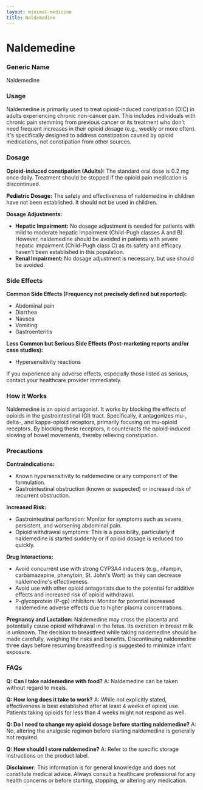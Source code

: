```yaml
---
layout: minimal-medicine
title: Naldemedine
---
```


# Naldemedine
### Generic Name
Naldemedine

### Usage
Naldemedine is primarily used to treat opioid-induced constipation (OIC) in adults experiencing chronic non-cancer pain.  This includes individuals with chronic pain stemming from previous cancer or its treatment who don't need frequent increases in their opioid dosage (e.g., weekly or more often).  It's specifically designed to address constipation caused by opioid medications, not constipation from other sources.

### Dosage
**Opioid-induced constipation (Adults):** The standard oral dose is 0.2 mg once daily.  Treatment should be stopped if the opioid pain medication is discontinued.

**Pediatric Dosage:** The safety and effectiveness of naldemedine in children have not been established.  It should not be used in children.

**Dosage Adjustments:**

* **Hepatic Impairment:** No dosage adjustment is needed for patients with mild to moderate hepatic impairment (Child-Pugh classes A and B). However, naldemedine should be avoided in patients with severe hepatic impairment (Child-Pugh class C) as its safety and efficacy haven't been established in this population.
* **Renal Impairment:** No dosage adjustment is necessary, but use should be avoided.

### Side Effects
**Common Side Effects (Frequency not precisely defined but reported):**

* Abdominal pain
* Diarrhea
* Nausea
* Vomiting
* Gastroenteritis

**Less Common but Serious Side Effects (Post-marketing reports and/or case studies):**

* Hypersensitivity reactions

If you experience any adverse effects, especially those listed as serious, contact your healthcare provider immediately.

### How it Works
Naldemedine is an opioid antagonist. It works by blocking the effects of opioids in the gastrointestinal (GI) tract.  Specifically, it antagonizes mu-, delta-, and kappa-opioid receptors, primarily focusing on mu-opioid receptors.  By blocking these receptors, it counteracts the opioid-induced slowing of bowel movements, thereby relieving constipation.

### Precautions
**Contraindications:**

* Known hypersensitivity to naldemedine or any component of the formulation.
* Gastrointestinal obstruction (known or suspected) or increased risk of recurrent obstruction.

**Increased Risk:**

* Gastrointestinal perforation:  Monitor for symptoms such as severe, persistent, and worsening abdominal pain.
* Opioid withdrawal symptoms:  This is a possibility, particularly if naldemedine is started suddenly or if opioid dosage is reduced too quickly.

**Drug Interactions:**

* Avoid concurrent use with strong CYP3A4 inducers (e.g., rifampin, carbamazepine, phenytoin, St. John's Wort) as they can decrease naldemedine's effectiveness.
* Avoid use with other opioid antagonists due to the potential for additive effects and increased risk of opioid withdrawal.
* P-glycoprotein (P-gp) inhibitors: Monitor for potential increased naldemedine adverse effects due to higher plasma concentrations.


**Pregnancy and Lactation:** Naldemedine may cross the placenta and potentially cause opioid withdrawal in the fetus.  Its excretion in breast milk is unknown.  The decision to breastfeed while taking naldemedine should be made carefully, weighing the risks and benefits.  Discontinuing naldemedine three days before resuming breastfeeding is suggested to minimize infant exposure.


### FAQs

**Q: Can I take naldemedine with food?**  A:  Naldemedine can be taken without regard to meals.

**Q: How long does it take to work?** A: While not explicitly stated, effectiveness is best established after at least 4 weeks of opioid use. Patients taking opioids for less than 4 weeks might not respond as well.

**Q: Do I need to change my opioid dosage before starting naldemedine?** A: No, altering the analgesic regimen before starting naldemedine is generally not required.

**Q: How should I store naldemedine?** A:  Refer to the specific storage instructions on the product label.


**Disclaimer:** This information is for general knowledge and does not constitute medical advice. Always consult a healthcare professional for any health concerns or before starting, stopping, or altering any medication.
